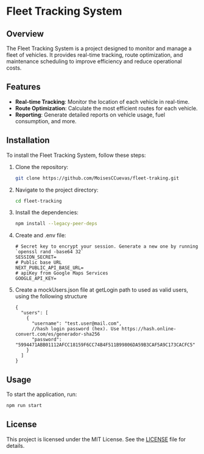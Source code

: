 # Fleet Tracking System

## Overview
The Fleet Tracking System is a project designed to monitor and manage a fleet of vehicles. It provides real-time tracking, route optimization, and maintenance scheduling to improve efficiency and reduce operational costs.

## Features
- **Real-time Tracking**: Monitor the location of each vehicle in real-time.
- **Route Optimization**: Calculate the most efficient routes for each vehicle.
- **Reporting**: Generate detailed reports on vehicle usage, fuel consumption, and more.

## Installation
To install the Fleet Tracking System, follow these steps:

1. Clone the repository:
    ```sh
    git clone https://github.com/MoisesCCuevas/fleet-traking.git
    ```
2. Navigate to the project directory:
    ```sh
    cd fleet-tracking
    ```
3. Install the dependencies:
    ```sh
    npm install --legacy-peer-deps
    ```
4. Create and .env file:
   ```
   # Secret key to encrypt your session. Generate a new one by running `openssl rand -base64 32`
   SESSION_SECRET=
   # Public base URL
   NEXT_PUBLIC_API_BASE_URL=
   # apiKey from Google Maps Services
   GOOGLE_API_KEY=
   ```
5. Create a mockUsers.json file at getLogin path to used as valid users, using the following structure
   ```
   {
     "users": [
       {
         "username": "test.user@mail.com",
         //hash login password (hex). Use https://hash.online-convert.com/es/generador-sha256
         "password": "5994471ABB01112AFCC18159F6CC74B4F511B99806DA59B3CAF5A9C173CACFC5"
       }
     ]
   }
   ```


## Usage
To start the application, run:
```sh
npm run start
```

## License
This project is licensed under the MIT License. See the [LICENSE](LICENSE) file for details.
